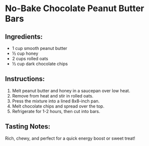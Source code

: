 
# No-Bake Chocolate Peanut Butter Bars

## Ingredients:
- 1 cup smooth peanut butter
- ½ cup honey
- 2 cups rolled oats
- ½ cup dark chocolate chips

## Instructions:
1. Melt peanut butter and honey in a saucepan over low heat.
2. Remove from heat and stir in rolled oats.
3. Press the mixture into a lined 8x8-inch pan.
4. Melt chocolate chips and spread over the top.
5. Refrigerate for 1-2 hours, then cut into bars.

## Tasting Notes:
Rich, chewy, and perfect for a quick energy boost or sweet treat!
